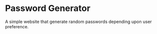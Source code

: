 # Password Generator
 A simple website that generate random passwords depending upon user preference.
